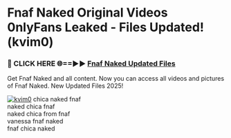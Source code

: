 # Fnaf Naked Original Videos 0nlyFans Leaked - Files Updated! (kvim0)

<h3>🔴 CLICK HERE 🌐==►► <a href="https://tinyurl.com/up5wt9bj" rel="nofollow">Fnaf Naked Updated Files</a></h3>

Get Fnaf Naked and all content. Now you can access all videos and pictures of Fnaf Naked. New Updated Files 2025!

[![kvim0](https://i.imgur.com/ABiUzMV.gif)](https://tinyurl.com/up5wt9bj)
chica naked fnaf<br>
naked chica fnaf<br>
naked chica from fnaf<br>
vanessa fnaf naked<br>
fnaf chica naked